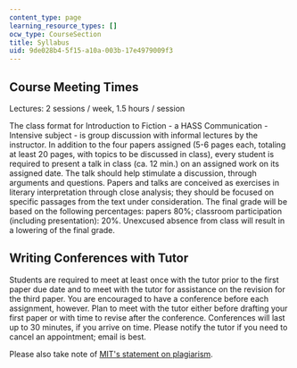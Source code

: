 ```yaml
---
content_type: page
learning_resource_types: []
ocw_type: CourseSection
title: Syllabus
uid: 9de028b4-5f15-a10a-003b-17e4979009f3
---
```


Course Meeting Times
--------------------

Lectures: 2 sessions / week, 1.5 hours / session

The class format for Introduction to Fiction - a HASS Communication - Intensive subject - is group discussion with informal lectures by the instructor. In addition to the four papers assigned (5-6 pages each, totaling at least 20 pages, with topics to be discussed in class), every student is required to present a talk in class (ca. 12 min.) on an assigned work on its assigned date. The talk should help stimulate a discussion, through arguments and questions. Papers and talks are conceived as exercises in literary interpretation through close analysis; they should be focused on specific passages from the text under consideration. The final grade will be based on the following percentages: papers 80%; classroom participation (including presentation): 20%. Unexcused absence from class will result in a lowering of the final grade.

Writing Conferences with Tutor
------------------------------

Students are required to meet at least once with the tutor prior to the first paper due date and to meet with the tutor for assistance on the revision for the third paper. You are encouraged to have a conference before each assignment, however. Plan to meet with the tutor either before drafting your first paper or with time to revise after the conference. Conferences will last up to 30 minutes, if you arrive on time. Please notify the tutor if you need to cancel an appointment; email is best.

Please also take note of [MIT's statement on plagiarism](http://policies-procedures.mit.edu/academic-misconduct-and-dishonesty/).